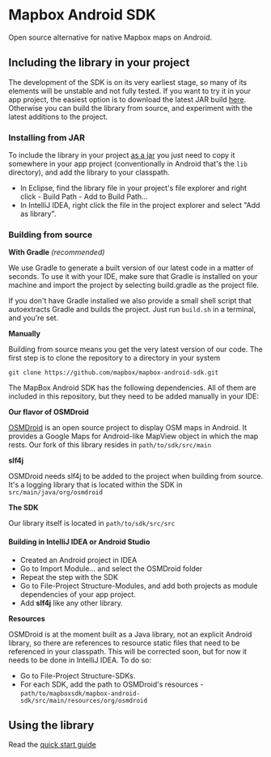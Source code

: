 # Mapbox Android SDK

Open source alternative for native Mapbox maps on Android. 

## Including the library in your project

The development of the SDK is on its very earliest stage, so many of its elements will be unstable and not fully tested. If you want to try it in your app project, the easiest option is to download the latest JAR build [here](./mapbox-android-sdk.jar). Otherwise you can build the library from source, and experiment with the latest additions to the project.


### Installing from JAR

To include the library in your project [as a jar](./mapbox-android-sdk.jar) you just need to copy it somewhere in your app project (conventionally in Android that's the ```lib``` directory), and add the library to your classpath.

* In Eclipse, find the library file in your project's file explorer and right click - Build Path - Add to Build Path...
* In IntelliJ IDEA, right click the file in the project explorer and select "Add as library".

### Building from source

**With Gradle** *(recommended)*

We use Gradle to generate a built version of our latest code in a matter of seconds. To use it with your IDE, make sure that Gradle is installed on your machine and import the project by selecting build.gradle as the project file.

If you don't have Gradle installed we also provide a small shell script that autoextracts Gradle and builds the project. Just run ```build.sh``` in a terminal, and you're set.

**Manually**

Building from source means you get the very latest version of our code. The first step is to clone the repository to a directory in your system

```git clone https://github.com/mapbox/mapbox-android-sdk.git ```



The MapBox Android SDK has the following dependencies. All of them are included in this repository, but they need to be added manually in your IDE:

**Our flavor of OSMDroid**

[OSMDroid](https://code.google.com/p/osmdroid/) is an open source project to display OSM maps in Android. It provides a Google Maps for Android-like MapView object in which the map rests. Our fork of this library resides in ```path/to/sdk/src/main```

**slf4j**

OSMDroid needs slf4j to be added to the project when building from source. It's a logging library that is located within the SDK in ```src/main/java/org/osmdroid```

**The SDK**

Our library itself is located in ```path/to/sdk/src/src```

#### Building in IntelliJ IDEA or Android Studio

* Created an Android project in IDEA
* Go to Import Module... and select the OSMDroid folder
* Repeat the step with the SDK
* Go to File-Project Structure-Modules, and add both projects as module dependencies of your app project. 
* Add **slf4j** like any other library.

**Resources**

OSMDroid is at the moment built as a Java library, not an explicit Android library, so there are references to resource static files that need to be referenced in your classpath. This will be corrected soon, but for now it needs to be done in IntelliJ IDEA. To do so:

* Go to File-Project Structure-SDKs.
* For each SDK, add the path to OSMDroid's resources - ```path/to/mapboxsdk/mapbox-android-sdk/src/main/resources/org/osmdroid```

## Using the library

Read the [quick start guide](https://github.com/mapbox/mapbox-android-sdk/blob/master/README.md)
